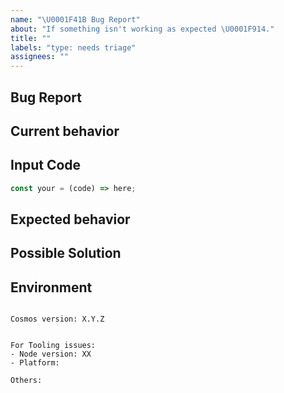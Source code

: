 ```yaml
---
name: "\U0001F41B Bug Report"
about: "If something isn't working as expected \U0001F914."
title: ""
labels: "type: needs triage"
assignees: ""
---
```


## Bug Report

## Current behavior

<!-- Describe how the issue manifests. -->

## Input Code

<!-- REPL or Repo link if applicable: -->

```ts
const your = (code) => here;
```

## Expected behavior

<!-- A clear and concise description of what you expected to happen (or code). -->

## Possible Solution

<!--- Only if you have suggestions on a fix for the bug -->

## Environment

<pre><code>
Cosmos version: X.Y.Z
<!-- Check whether this is still an issue in the most recent Nest version -->

For Tooling issues:
- Node version: XX  <!-- run `node --version` -->
- Platform:  <!-- Mac, Linux, Windows -->

Others:
<!-- Anything else relevant?  Operating system version, IDE, package manager, ... -->
</code></pre>
